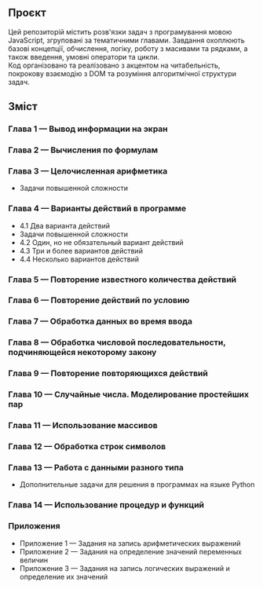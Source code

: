 ## Проєкт

Цей репозиторій містить розв'язки задач з програмування мовою JavaScript, згруповані за тематичними главами. Завдання охоплюють базові концепції, обчислення, логіку, роботу з масивами та рядками, а також введення, умовні оператори та цикли.  
Код організовано та реалізовано з акцентом на читабельність, покрокову взаємодію з DOM та розуміння алгоритмічної структури задач.

## Зміст

### Глава 1 — Вывод информации на экран

### Глава 2 — Вычисления по формулам

### Глава 3 — Целочисленная арифметика

- Задачи повышенной сложности

### Глава 4 — Варианты действий в программе

- 4.1 Два варианта действий
- Задачи повышенной сложности
- 4.2 Один, но не обязательный вариант действий
- 4.3 Три и более вариантов действий
- 4.4 Несколько вариантов действий

### Глава 5 — Повторение известного количества действий

### Глава 6 — Повторение действий по условию

### Глава 7 — Обработка данных во время ввода

### Глава 8 — Обработка числовой последовательности, подчиняющейся некоторому закону

### Глава 9 — Повторение повторяющихся действий

### Глава 10 — Случайные числа. Моделирование простейших пар

### Глава 11 — Использование массивов

### Глава 12 — Обработка строк символов

### Глава 13 — Работа с данными разного типа

- Дополнительные задачи для решения в программах на языке Python

### Глава 14 — Использование процедур и функций

### Приложения

- Приложение 1 — Задания на запись арифметических выражений
- Приложение 2 — Задания на определение значений переменных величин
- Приложение 3 — Задания на запись логических выражений и определение их значений
